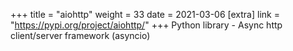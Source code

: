 +++
title = "aiohttp"
weight = 33
date = 2021-03-06
[extra]
link = "https://pypi.org/project/aiohttp/"
+++
Python library - Async http client/server framework (asyncio)


